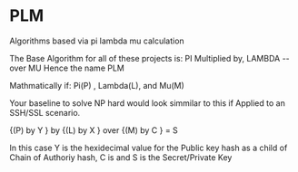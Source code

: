 PLM
===

Algorithms based via pi lambda mu calculation


The Base Algorithm for all of these projects is: PI Multiplied by, LAMBDA -- 
over MU 
Hence the name PLM

Mathmatically if: Pi(P) , Lambda(L), and Mu(M)

Your baseline to solve NP hard would look simmilar to this if Applied to an SSH/SSL scenario.

   {(P) by Y } by {(L) by X } over {(M) by C } = S

In this case Y is the hexidecimal value for the Public key hash as a child of Chain of Authoriy hash, C is and S is the Secret/Private Key



